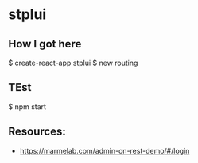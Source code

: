 # stplui


## How I got here

  $ create-react-app stplui
  $ new routing

## TEst

  $ npm start


## Resources:

* https://marmelab.com/admin-on-rest-demo/#/login